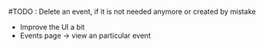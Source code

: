 #TODO : Delete an event, if it is not needed anymore or created by mistake
   -  Improve the UI a bit
   -  Events page -> view an particular event